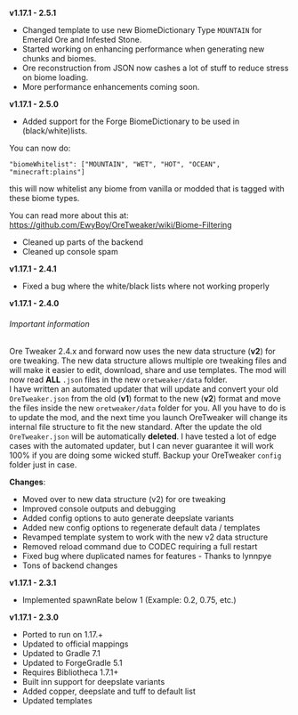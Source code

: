 **v1.17.1 - 2.5.1**  
* Changed template to use new BiomeDictionary Type `MOUNTAIN` for Emerald Ore and Infested Stone.  
* Started working on enhancing performance when generating new chunks and biomes.  
* Ore reconstruction from JSON now cashes a lot of stuff to reduce stress on biome loading.  
* More performance enhancements coming soon.  

**v1.17.1 - 2.5.0**  
* Added support for the Forge BiomeDictionary to be used in (black/white)lists.  

You can now do:  
```
"biomeWhitelist": ["MOUNTAIN", "WET", "HOT", "OCEAN", "minecraft:plains"]
```
this will now whitelist any biome from vanilla or modded that is tagged with these biome types.  

You can read more about this at: https://github.com/EwyBoy/OreTweaker/wiki/Biome-Filtering  

* Cleaned up parts of the backend  
* Cleaned up console spam  

**v1.17.1 - 2.4.1**  
* Fixed a bug where the white/black lists where not working properly

**v1.17.1 - 2.4.0**
###### Important information
Ore Tweaker 2.4.x and forward now uses the new data structure (**v2**) for ore tweaking. 
The new data structure allows multiple ore tweaking files and will make it easier to edit, download, share and use templates.
The mod will now read **ALL** `.json` files in the new `oretweaker/data` folder.  
I have written an automated updater that will update and convert your old `OreTweaker.json` from the old (**v1**) format to the new (**v2**) format and move the files inside the new `oretweaker/data` folder for you.
All you have to do is to update the mod, and the next time you launch OreTweaker will change its internal file structure to fit the new standard.
After the update the old `OreTweaker.json` will be automatically **deleted**. I have tested a lot of edge cases with the automated updater, but I can never guarantee it will work 100% if you are doing some wicked stuff.
Backup your OreTweaker `config` folder just in case.

**Changes**:

* Moved over to new data structure (v2) for ore tweaking  
* Improved console outputs and debugging
* Added config options to auto generate deepslate variants  
* Added new config options to regenerate default data / templates  
* Revamped template system to work with the new v2 data structure  
* Removed reload command due to CODEC requiring a full restart  
* Fixed bug where duplicated names for features - Thanks to lynnpye  
* Tons of backend changes  
  

**v1.17.1 - 2.3.1**
* Implemented spawnRate below 1 (Example: 0.2, 0.75, etc.)  

**v1.17.1 - 2.3.0**  
* Ported to run on 1.17.+  
* Updated to official mappings  
* Updated to Gradle 7.1  
* Updated to ForgeGradle 5.1  
* Requires Bibliotheca 1.7.1+   
* Built inn support for deepslate variants  
* Added copper, deepslate and tuff to default list  
* Updated templates